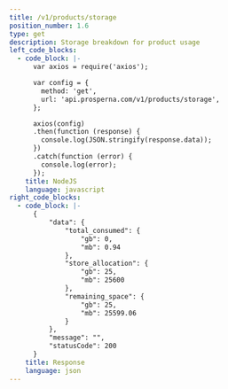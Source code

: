 ```yaml
---
title: /v1/products/storage
position_number: 1.6
type: get
description: Storage breakdown for product usage
left_code_blocks:
  - code_block: |-
      var axios = require('axios');

      var config = {
        method: 'get',
        url: 'api.prosperna.com/v1/products/storage',
      };

      axios(config)
      .then(function (response) {
        console.log(JSON.stringify(response.data));
      })
      .catch(function (error) {
        console.log(error);
      });
    title: NodeJS
    language: javascript
right_code_blocks:
  - code_block: |-
      {
          "data": {
              "total_consumed": {
                  "gb": 0,
                  "mb": 0.94
              },
              "store_allocation": {
                  "gb": 25,
                  "mb": 25600
              },
              "remaining_space": {
                  "gb": 25,
                  "mb": 25599.06
              }
          },
          "message": "",
          "statusCode": 200
      }
    title: Response
    language: json
---
```

